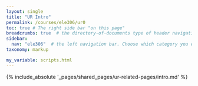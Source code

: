 ```yaml
---
layout: single
title: "UR Intro"
permalink: /courses/ele306/ur0
toc: true # The right side bar "on this page"
breadcrumbs: true  # the directory-of-documents type of header navigation
sidebar:
  nav: "ele306"  # the left navigation bar. Choose which category you want.
taxonomy: markup

my_variable: scripts.html
---
```



{% include_absolute '_pages/shared_pages/ur-related-pages/intro.md' %}

